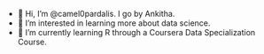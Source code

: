 - 👋 Hi, I’m @camel0pardalis. I go by Ankitha.
- 👀 I’m interested in learning more about data science.
- 🌱 I’m currently learning R through a Coursera Data Specialization Course.


<!---
camel0pardalis/camel0pardalis is a ✨ special ✨ repository because its `README.md` (this file) appears on your GitHub profile.
You can click the Preview link to take a look at your changes.
--->
